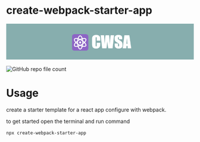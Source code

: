 # create-webpack-starter-app

![logo](https://github.com/rapthappynbiang/create-webpack-starter-app/blob/master/CWSA.png?raw=true)

![GitHub repo file count](https://img.shields.io/github/directory-file-count/rapthappynbiang/create-webpack-starter-app)

# Usage

create a starter template for a react app configure with webpack.

to get started open the terminal and run command

```sh
npx create-webpack-starter-app
```
